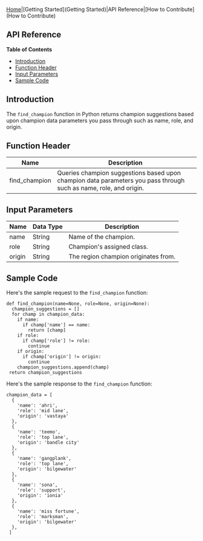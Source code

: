 
[Home](https://vickieponder.github.io/Sample-Riot-Games-API-Docs/)|[Getting Started](Getting Started)|API Reference|[How to Contribute](How to Contribute) 


## API Reference

**Table of Contents**

* [Introduction](#introduction)
* [Function Header](#function-header)
* [Input Parameters](#input-parameters)
* [Sample Code](#sample-code)

## Introduction
The `find_champion` function in Python returns champion suggestions based upon champion data parameters you pass through such as name, role, and origin. 
 

## Function Header

| Name | Description |
| --------- | -------- |
| find_champion | Queries champion suggestions based upon champion data parameters you pass through such as name, role, and origin.|


## Input Parameters

| Name | Data Type | Description |
| ---------  | --------  | ----------- | 
| name       | String    | Name of the champion. |
| role       | String    | Champion's assigned class. |
| origin     | String    | The region champion originates from. |


## Sample Code

Here's the sample request to the `find_champion` function:


    def find_champion(name=None, role=None, origin=None):
      champion_suggestions = []
      for champ in champion_data:
        if name:
          if champ['name'] == name:
            return [champ]
        if role:
          if champ['role'] != role:
            continue
        if origin:
          if champ['origin'] != origin:
            continue
        champion_suggestions.append(champ)
     return champion_suggestions


Here's the sample response to the `find_champion` function:

    champion_data = [
      {
        'name': 'ahri',
        'role': 'mid lane',
        'origin': 'vastaya'
      },
      {
        'name': 'teemo',
        'role': 'top lane',
        'origin': 'bandle city'
      },
      {
        'name': 'gangplank',
        'role': 'top lane',
        'origin': 'bilgewater'
      },
      {
        'name': 'sona',
        'role': 'support',
        'origin': 'ionia'
      },
      {
        'name': 'miss fortune',
        'role': 'marksman',
        'origin': 'bilgewater'
      },
     ]




